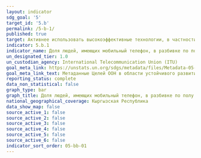 ```yaml
---
layout: indicator
sdg_goal: '5'
target_id: '5.b'
permalink: /5-b-1/
published: true
target: Активнее использовать высокоэффективные технологии, в частности информационно-коммуникационные технологии, для содействия расширению прав и возможностей женщин
indicator: 5.b.1
indicator_name: Доля людей, имеющих мобильный телефон, в разбивке по полу
un_designated_tier: 1.0
un_custodian_agency: International Telecommunication Union (ITU)
goal_meta_link: https://unstats.un.org/sdgs/metadata/files/Metadata-05-0B-01.pdf
goal_meta_link_text: Метаданные Целей ООН в области устойчивого развития (PDF, 866 КБ)
reporting_status: complete
data_non_statistical: false
graph_type: bar
graph_title: Доля людей, имеющих мобильный телефон, в разбивке по полу
national_geographical_coverage: Кыргызская Республика
data_show_map: false
source_active_1: false
source_active_2: false
source_active_3: false
source_active_4: false
source_active_5: false
source_active_6: false
indicator_sort_order: 05-bb-01
---
```

